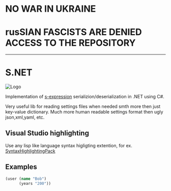 # NO WAR IN UKRAINE

# rusSIAN FASCISTS ARE DENIED ACCESS TO THE REPOSITORY

---


# S.NET
![Logo](https://upload.wikimedia.org/wikipedia/commons/thumb/1/11/S-expression_tree.svg/210px-S-expression_tree.svg.png)

Implementation of [s-expression](http://people.csail.mit.edu/rivest/Sexp.txt) 
serializion/deserialization in .NET using C#.

Very useful lib for reading settings files when needed smth more then just key-value dictionary.
Much more human readable settings format then ugly json,xml,yaml, etc. 

## Visual Studio highlighting
Use any lisp like language syntax higligting extention, for ex. [SyntaxHighlightingPack](https://marketplace.visualstudio.com/items?itemName=MadsKristensen.SyntaxHighlightingPack)


## Examples
```clojure
(user (name "Bob")
      (years "200"))
```
